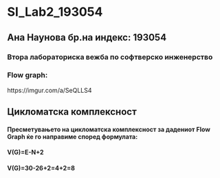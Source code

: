 # <h1>SI_Lab2_193054</h1>
<h2>Aна Наунова бр.на индекс: 193054</h2>
<h3>Втора лабораториска вежба по софтверско инженерство</h3>
<h3>Flow graph:</h3>
  https://imgur.com/a/SeQLLS4
  <h2>Цикломатска комплексност</h2>
  <h4>Пресметувањето на цикломатска комплексност за дадениот Flow Graph ќе го направиме според формулата:</h4>
  <h4>V(G)=E-N+2</h4>
  <h4>V(G)=30-26+2=4+2=8</h4>
 

